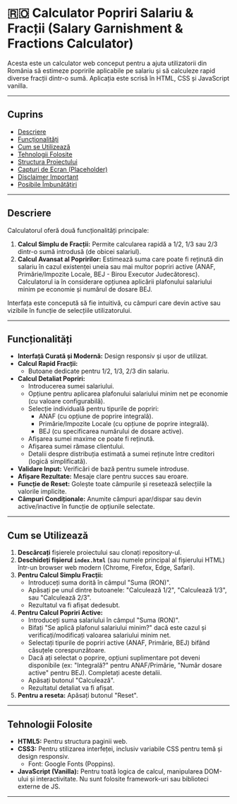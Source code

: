 # 🇷🇴 Calculator Popriri Salariu & Fracții (Salary Garnishment & Fractions Calculator)

Acesta este un calculator web conceput pentru a ajuta utilizatorii din România să estimeze popririle aplicabile pe salariu și să calculeze rapid diverse fracții dintr-o sumă. Aplicația este scrisă în HTML, CSS și JavaScript vanilla.

---

## Cuprins

-   [Descriere](#descriere)
-   [Funcționalități](#funcționalități)
-   [Cum se Utilizează](#cum-se-utilizează)
-   [Tehnologii Folosite](#tehnologii-folosite)
-   [Structura Proiectului](#structura-proiectului)
-   [Capturi de Ecran (Placeholder)](#capturi-de-ecran-placeholder)
-   [Disclaimer Important](#disclaimer-important)
-   [Posibile Îmbunătățiri](#posibile-îmbunătățiri)

---

## Descriere

Calculatorul oferă două funcționalități principale:

1.  **Calcul Simplu de Fracții:** Permite calcularea rapidă a 1/2, 1/3 sau 2/3 dintr-o sumă introdusă (de obicei salariul).
2.  **Calcul Avansat al Popririlor:** Estimează suma care poate fi reținută din salariu în cazul existenței uneia sau mai multor popriri active (ANAF, Primărie/Impozite Locale, BEJ - Birou Executor Judecătoresc). Calculatorul ia în considerare opțiunea aplicării plafonului salariului minim pe economie și numărul de dosare BEJ.

Interfața este concepută să fie intuitivă, cu câmpuri care devin active sau vizibile în funcție de selecțiile utilizatorului.

---

## Funcționalități

* **Interfață Curată și Modernă:** Design responsiv și ușor de utilizat.
* **Calcul Rapid Fracții:**
    * Butoane dedicate pentru 1/2, 1/3, 2/3 din salariu.
* **Calcul Detaliat Popriri:**
    * Introducerea sumei salariului.
    * Opțiune pentru aplicarea plafonului salariului minim net pe economie (cu valoare configurabilă).
    * Selecție individuală pentru tipurile de popriri:
        * ANAF (cu opțiune de poprire integrală).
        * Primărie/Impozite Locale (cu opțiune de poprire integrală).
        * BEJ (cu specificarea numărului de dosare active).
    * Afișarea sumei maxime ce poate fi reținută.
    * Afișarea sumei rămase clientului.
    * Detalii despre distribuția estimată a sumei reținute între creditori (logică simplificată).
* **Validare Input:** Verificări de bază pentru sumele introduse.
* **Afișare Rezultate:** Mesaje clare pentru succes sau eroare.
* **Funcție de Reset:** Golește toate câmpurile și resetează selecțiile la valorile implicite.
* **Câmpuri Condiționale:** Anumite câmpuri apar/dispar sau devin active/inactive în funcție de opțiunile selectate.

---

## Cum se Utilizează

1.  **Descărcați** fișierele proiectului sau clonați repository-ul.
2.  **Deschideți fișierul `index.html`** (sau numele principal al fișierului HTML) într-un browser web modern (Chrome, Firefox, Edge, Safari).
3.  **Pentru Calcul Simplu Fracții:**
    * Introduceți suma dorită în câmpul "Suma (RON)".
    * Apăsați pe unul dintre butoanele: "Calculează 1/2", "Calculează 1/3", sau "Calculează 2/3".
    * Rezultatul va fi afișat dedesubt.
4.  **Pentru Calcul Popriri Active:**
    * Introduceți suma salariului în câmpul "Suma (RON)".
    * Bifați "Se aplică plafonul salariului minim?" dacă este cazul și verificați/modificați valoarea salariului minim net.
    * Selectați tipurile de popriri active (ANAF, Primărie, BEJ) bifând căsuțele corespunzătoare.
    * Dacă ați selectat o poprire, opțiuni suplimentare pot deveni disponibile (ex: "Integrală?" pentru ANAF/Primărie, "Număr dosare active" pentru BEJ). Completați aceste detalii.
    * Apăsați butonul "Calculează".
    * Rezultatul detaliat va fi afișat.
5.  **Pentru a reseta:** Apăsați butonul "Reset".

---

## Tehnologii Folosite

* **HTML5:** Pentru structura paginii web.
* **CSS3:** Pentru stilizarea interfeței, inclusiv variabile CSS pentru temă și design responsiv.
    * Font: Google Fonts (Poppins).
* **JavaScript (Vanilla):** Pentru toată logica de calcul, manipularea DOM-ului și interactivitate. Nu sunt folosite framework-uri sau biblioteci externe de JS.

---
